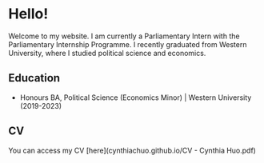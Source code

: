 # Hello! 
Welcome to my website. I am currently a Parliamentary Intern with the Parliamentary Internship Programme. I recently graduated from Western University, where I studied political science and economics. 

## Education
- Honours BA, Political Science (Economics Minor) | Western University (2019-2023)

## CV 
You can access my CV [here](cynthiachuo.github.io/CV - Cynthia Huo.pdf)
